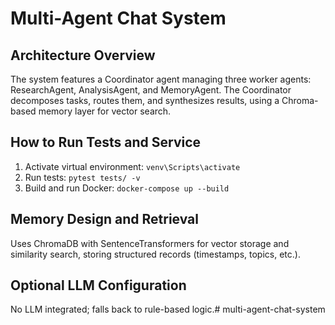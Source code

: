 # Multi-Agent Chat System

## Architecture Overview
The system features a Coordinator agent managing three worker agents: ResearchAgent, AnalysisAgent, and MemoryAgent. The Coordinator decomposes tasks, routes them, and synthesizes results, using a Chroma-based memory layer for vector search.

## How to Run Tests and Service
1. Activate virtual environment: `venv\Scripts\activate`
2. Run tests: `pytest tests/ -v`
3. Build and run Docker: `docker-compose up --build`

## Memory Design and Retrieval
Uses ChromaDB with SentenceTransformers for vector storage and similarity search, storing structured records (timestamps, topics, etc.).

## Optional LLM Configuration
No LLM integrated; falls back to rule-based logic.#   m u l t i - a g e n t - c h a t - s y s t e m  
 